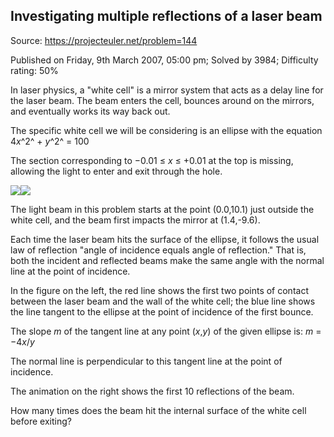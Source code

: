 Investigating multiple reflections of a laser beam
--------------------------------------------------

Source: https://projecteuler.net/problem=144

Published on Friday, 9th March 2007, 05:00 pm; Solved by 3984;
Difficulty rating: 50%

In laser physics, a "white cell" is a mirror system that acts as a delay
line for the laser beam. The beam enters the cell, bounces around on the
mirrors, and eventually works its way back out.

The specific white cell we will be considering is an ellipse with the
equation 4*x*^2^ + *y*^2^ = 100

The section corresponding to −0.01 ≤ *x* ≤ +0.01 at the top is missing,
allowing the light to enter and exit through the hole.

![](project/images/p144_1.gif)![](project/images/p144_2.gif)

The light beam in this problem starts at the point (0.0,10.1) just
outside the white cell, and the beam first impacts the mirror at
(1.4,-9.6).

Each time the laser beam hits the surface of the ellipse, it follows the
usual law of reflection "angle of incidence equals angle of reflection."
That is, both the incident and reflected beams make the same angle with
the normal line at the point of incidence.

In the figure on the left, the red line shows the first two points of
contact between the laser beam and the wall of the white cell; the blue
line shows the line tangent to the ellipse at the point of incidence of
the first bounce.

The slope *m* of the tangent line at any point (*x*,*y*) of the given
ellipse is: *m* = −4*x*/*y*

The normal line is perpendicular to this tangent line at the point of
incidence.

The animation on the right shows the first 10 reflections of the beam.

How many times does the beam hit the internal surface of the white cell
before exiting?
